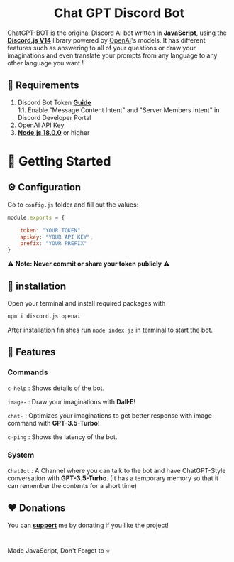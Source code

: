 <h1 align="center">Chat GPT Discord Bot</h1>

ChatGPT-BOT is the original Discord AI bot written in **[JavaScript](https://www.javascript.com/)**, using the **[Discord.js V14](discord.js.org/)** library powered by [OpenAI](https://openai.com/)'s models. It has different features such as answering to all of your questions or draw your imaginations and even translate your prompts from any language to any other language you want !

## 🚧 Requirements
1. Discord Bot Token **[Guide](https://discordjs.guide/preparations/setting-up-a-bot-application.html#creating-your-bot)**  
   1.1. Enable "Message Content Intent" and "Server Members Intent" in Discord Developer Portal
2. OpenAI API Key
3. **[Node.js 18.0.0](https://nodejs.org/fr/download/)** or higher
# 🚀 Getting Started
## ⚙️ Configuration
Go to `config.js` folder and fill out the values:
```javascript
module.exports = {

    token: "YOUR TOKEN",
    apikey: "YOUR API KEY",
    prefix: "YOUR PREFIX"
}
```
⚠️ **Note: Never commit or share your token publicly** ⚠️

## 🧠 installation
Open your terminal and install required packages with
```sh
npm i discord.js openai
```
After installation finishes run `node index.js` in terminal to start the bot.
## 💫 Features
### Commands
`c-help` : Shows details of the bot.

`image-` : Draw your imaginations with **Dall∙E**!

`chat-` : Optimizes your imaginations to get better response with image- command with **GPT-3.5-Turbo**!

`c-ping` : Shows the latency of the bot.
### System
`ChatBot` : A Channel where you can talk to the bot and have ChatGPT-Style conversation with **GPT-3.5-Turbo**. (It has a temporary memory so that it can remember the contents for a short time)
## ❤️ Donations
You can **[support](https://paypal.me/mxdonnez)** me by donating if you like the project!
#
Made JavaScript, Don't Forget to ⭐

